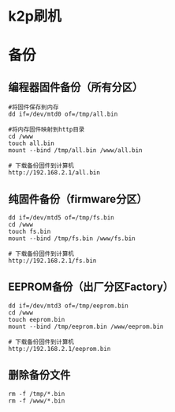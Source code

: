 # k2p刷机

# 备份

## 编程器固件备份（所有分区）

```
#将固件保存到内存
dd if=/dev/mtd0 of=/tmp/all.bin

#将内存固件映射到http目录
cd /www
touch all.bin
mount --bind /tmp/all.bin /www/all.bin

# 下载备份固件到计算机
http://192.168.2.1/all.bin
```

## 纯固件备份（firmware分区）

```
dd if=/dev/mtd5 of=/tmp/fs.bin
cd /www
touch fs.bin
mount --bind /tmp/fs.bin /www/fs.bin

# 下载备份固件到计算机
http://192.168.2.1/fs.bin
```

## EEPROM备份（出厂分区Factory）

```
dd if=/dev/mtd3 of=/tmp/eeprom.bin
cd /www
touch eeprom.bin
mount --bind /tmp/eeprom.bin /www/eeprom.bin

# 下载备份固件到计算机
http://192.168.2.1/eeprom.bin
```

## 删除备份文件 

```
rm -f /tmp/*.bin
rm -f /www/*.bin

```